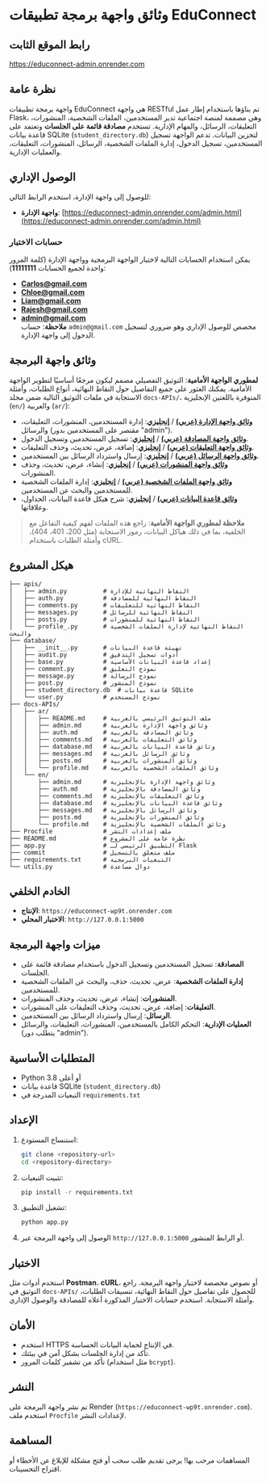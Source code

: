 # وثائق واجهة برمجة تطبيقات EduConnect

## رابط الموقع الثابت
https://educonnect-admin.onrender.com

## نظرة عامة
واجهة برمجة تطبيقات EduConnect هي واجهة RESTful تم بناؤها باستخدام إطار عمل Flask، وهي مصممة لمنصة اجتماعية تدير المستخدمين، الملفات الشخصية، المنشورات، التعليقات، الرسائل، والمهام الإدارية. تستخدم **مصادقة قائمة على الجلسات** وتعتمد على قاعدة بيانات SQLite (`student_directory.db`) لتخزين البيانات. تدعم الواجهة تسجيل المستخدمين، تسجيل الدخول، إدارة الملفات الشخصية، الرسائل، المنشورات، التعليقات، والعمليات الإدارية.

## الوصول الإداري
للوصول إلى واجهة الإدارة، استخدم الرابط التالي:
- **واجهة الإدارة**: [https://educonnect-admin.onrender.com/admin.html](https://educonnect-admin.onrender.com/admin.html)

### حسابات الاختبار
يمكن استخدام الحسابات التالية لاختبار الواجهة البرمجية وواجهة الإدارة (كلمة المرور واحدة لجميع الحسابات **11111111**):
- **Carlos@gmail.com**
- **Chloe@gmail.com**
- **Liam@gmail.com**
- **Rajesh@gmail.com**
- **admin@gmail.com**  
  **ملاحظة**: حساب `admin@gmail.com` مخصص للوصول الإداري وهو ضروري لتسجيل الدخول إلى واجهة الإدارة.

## وثائق واجهة البرمجة
**لمطوري الواجهة الأمامية**: التوثيق التفصيلي مصمم ليكون مرجعًا أساسيًا لتطوير الواجهة الأمامية. يمكنك العثور على جميع التفاصيل حول النقاط النهائية، أنواع الطلبات، وأمثلة الاستجابة في ملفات التوثيق التالية ضمن مجلد `docs-APIs/`، المتوفرة باللغتين الإنجليزية (`en/`) والعربية (`ar/`):

- **[وثائق واجهة الإدارة (عربي)](./docs-APIs/ar/admin.md)** / **[إنجليزي](./docs-APIs/en/admin.md)**: إدارة المستخدمين، المنشورات، التعليقات، والرسائل (مقتصر على المستخدمين بدور "admin").
- **[وثائق واجهة المصادقة (عربي)](./docs-APIs/ar/auth.md)** / **[إنجليزي](./docs-APIs/en/auth.md)**: تسجيل المستخدمين وتسجيل الدخول.
- **[وثائق واجهة التعليقات (عربي)](./docs-APIs/ar/comments.md)** / **[إنجليزي](./docs-APIs/en/comments.md)**: إضافة، عرض، تحديث، وحذف التعليقات.
- **[وثائق واجهة الرسائل (عربي)](./docs-APIs/ar/messages.md)** / **[إنجليزي](./docs-APIs/en/messages.md)**: إرسال واسترداد الرسائل بين المستخدمين.
- **[وثائق واجهة المنشورات (عربي)](./docs-APIs/ar/posts.md)** / **[إنجليزي](./docs-APIs/en/posts.md)**: إنشاء، عرض، تحديث، وحذف المنشورات.
- **[وثائق واجهة الملفات الشخصية (عربي)](./docs-APIs/ar/profile.md)** / **[إنجليزي](./docs-APIs/en/profile.md)**: إدارة الملفات الشخصية للمستخدمين والبحث عن المستخدمين.
- **[وثائق قاعدة البيانات (عربي)](./docs-APIs/ar/database.md)** / **[إنجليزي](./docs-APIs/en/database.md)**: شرح هيكل قاعدة البيانات، الجداول، وعلاقاتها.

> **ملاحظة لمطوري الواجهة الأمامية**: راجع هذه الملفات لفهم كيفية التفاعل مع الخلفية، بما في ذلك هياكل البيانات، رموز الاستجابة (مثل 200، 401، 404)، وأمثلة الطلبات باستخدام cURL.

## هيكل المشروع
```
├── apis/
│   ├── admin.py          # النقاط النهائية للإدارة
│   ├── auth.py           # النقاط النهائية للمصادقة
│   ├── comments.py       # النقاط النهائية للتعليقات
│   ├── messages.py       # النقاط النهائية للرسائل
│   ├── posts.py          # النقاط النهائية للمنشورات
│   └── profile_.py       # النقاط النهائية لإدارة الملفات الشخصية والبحث
├── database/
│   ├── __init__.py       # تهيئة قاعدة البيانات
│   ├── audit.py          # أدوات تسجيل التدقيق
│   ├── base.py           # إعداد قاعدة البيانات الأساسية
│   ├── comment.py        # نموذج التعليق
│   ├── message.py        # نموذج الرسالة
│   ├── post.py           # نموذج المنشور
│   ├── student_directory.db  # قاعدة بيانات SQLite
│   └── user.py           # نموذج المستخدم
├── docs-APIs/
│   ├── ar/
│   │   ├── README.md     # ملف التوثيق الرئيسي بالعربية
│   │   ├── admin.md      # وثائق واجهة الإدارة بالعربية
│   │   ├── auth.md       # وثائق المصادقة بالعربية
│   │   ├── comments.md   # وثائق التعليقات بالعربية
│   │   ├── database.md   # وثائق قاعدة البيانات بالعربية
│   │   ├── messages.md   # وثائق الرسائل بالعربية
│   │   ├── posts.md      # وثائق المنشورات بالعربية
│   │   └── profile.md    # وثائق الملفات الشخصية بالعربية
│   └── en/
│       ├── admin.md      # وثائق واجهة الإدارة بالإنجليزية
│       ├── auth.md       # وثائق المصادقة بالإنجليزية
│       ├── comments.md   # وثائق التعليقات بالإنجليزية
│       ├── database.md   # وثائق قاعدة البيانات بالإنجليزية
│       ├── messages.md   # وثائق الرسائل بالإنجليزية
│       ├── posts.md      # وثائق المنشورات بالإنجليزية
│       └── profile.md    # وثائق الملفات الشخصية بالإنجليزية
├── Procfile              # ملف إعدادات النشر
├── README.md             # نظرة عامة على المشروع
├── app.py                # التطبيق الرئيسي لـ Flask
├── commit                # ملف متعلق بالتسجيل
├── requirements.txt      # التبعيات البرمجية
└── utils.py              # دوال مساعدة
```

## الخادم الخلفي
- **الإنتاج**: `https://educonnect-wp9t.onrender.com`
- **الاختبار المحلي**: `http://127.0.0.1:5000`

## ميزات واجهة البرمجة
- **المصادقة**: تسجيل المستخدمين وتسجيل الدخول باستخدام مصادقة قائمة على الجلسات.
- **إدارة الملفات الشخصية**: عرض، تحديث، حذف، والبحث عن الملفات الشخصية للمستخدمين.
- **المنشورات**: إنشاء، عرض، تحديث، وحذف المنشورات.
- **التعليقات**: إضافة، عرض، تحديث، وحذف التعليقات على المنشورات.
- **الرسائل**: إرسال واسترداد الرسائل بين المستخدمين.
- **العمليات الإدارية**: التحكم الكامل بالمستخدمين، المنشورات، التعليقات، والرسائل (يتطلب دور "admin").

## المتطلبات الأساسية
- Python 3.8 أو أعلى
- قاعدة بيانات SQLite (`student_directory.db`)
- التبعيات المدرجة في `requirements.txt`

## الإعداد
1. استنساخ المستودع:
   ```bash
   git clone <repository-url>
   cd <repository-directory>
   ```
2. تثبيت التبعيات:
   ```bash
   pip install -r requirements.txt
   ```
3. تشغيل التطبيق:
   ```bash
   python app.py
   ```
4. الوصول إلى واجهة البرمجة عبر `http://127.0.0.1:5000` أو الرابط المنشور.

## الاختبار
استخدم أدوات مثل **Postman**، **cURL**، أو نصوص مخصصة لاختبار واجهة البرمجة. راجع التوثيق في `docs-APIs/` للحصول على تفاصيل حول النقاط النهائية، تنسيقات الطلبات، وأمثلة الاستجابة. استخدم حسابات الاختبار المذكورة أعلاه للمصادقة والوصول الإداري.

## الأمان
- استخدم HTTPS في الإنتاج لحماية البيانات الحساسة.
- تأكد من إدارة الجلسات بشكل آمن في بيئتك.
- تأكد من تشفير كلمات المرور (مثل استخدام `bcrypt`).

## النشر
تم نشر واجهة البرمجة على Render (`https://educonnect-wp9t.onrender.com`). استخدم ملف `Procfile` لإعدادات النشر.

## المساهمة
المساهمات مرحب بها! يرجى تقديم طلب سحب أو فتح مشكلة للإبلاغ عن الأخطاء أو اقتراح التحسينات.